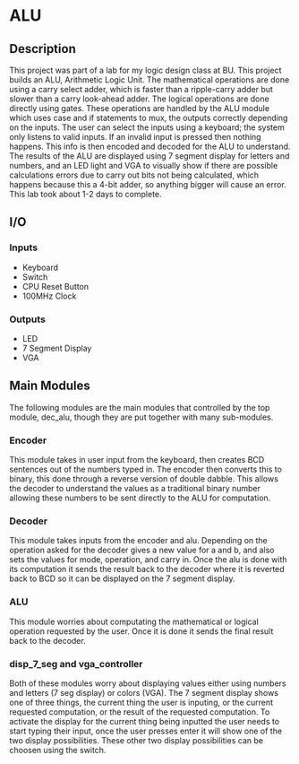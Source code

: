 # ALU

## Description
This project was part of a lab for my logic design class at BU. This project builds an ALU, Arithmetic Logic Unit. The mathematical operations are done using a carry select adder, which is faster than a ripple-carry adder but slower than a carry look-ahead adder. The logical operations are done directly using gates. These operations are handled by the ALU module which uses case and if statements to mux, the outputs correctly depending on the inputs. The user can select the inputs using a keyboard; the system only listens to valid inputs. If an invalid input is pressed then nothing happens. This info is then encoded and decoded for the ALU to understand. The results of the ALU are displayed using 7 segment display for letters and numbers, and an LED light and VGA to visually show if there are possible calculations errors due to carry out bits not being calculated, which happens because this a 4-bit adder, so anything bigger will cause an error. This lab took about 1-2 days to complete.

## I/O
### Inputs
- Keyboard
- Switch
- CPU Reset Button
- 100MHz Clock

### Outputs
- LED
- 7 Segment Display
- VGA

## Main Modules
The following modules are the main modules that controlled by the top module, dec_alu, though they are put together with many sub-modules.

### Encoder
This module takes in user input from the keyboard, then creates BCD sentences out of the numbers typed in. The encoder then converts this to binary, this done through a
reverse version of double dabble. This allows the decoder to understand the values as a traditional binary number allowing these numbers to be sent directly to the ALU for
computation.

### Decoder
This module takes inputs from the encoder and alu. Depending on the operation asked for the decoder gives a new value for a and b, and also sets the values for mode, operation,
and carry in. Once the alu is done with its computation it sends the result back to the decoder where it is reverted back to BCD so it can be displayed on the 7 segment display.

### ALU
This module worries about computating the mathematical or logical operation requested by the user. Once it is done it sends the final result back to the decoder.

### disp_7_seg and vga_controller
Both of these modules worry about displaying values either using numbers and letters (7 seg display) or colors (VGA). The 7 segment display shows one of three things, the
current thing the user is inputing, or the current requested computation, or the result of the requested computation. To activate the display for the current thing being
inputted the user needs to start typing their input, once the user presses enter it will show one of the two display possibilities. These other two display possibilities
can be choosen using the switch.
